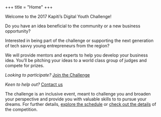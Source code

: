 +++
title = "Home"
+++

Welcome to the 2017 Kapiti’s Digital Youth Challenge!

Do you have an idea beneficial to the community or a new business opportunity?

Interested in being part of the challenge or supporting the next generation of tech savvy young entrepreneurs from the region?

We will provide mentors and experts to help you develop your business idea. You’ll be pitching your ideas to a world class group of judges and compete for prizes.

_Looking to participate?_ [Join the Challenge](http://kapitidigital.org/digital-challenge/submit-application/)

_Keen to help out?_ [Contact us](mailto:youth-challenge@dlf-kapiti.zendesk.com)

The challenge is an inclusive event, meant to challenge you and broaden your perspective and provide you with valuable skills to to pursue your dreams. For further details, [explore the schedule](/schedule) or [check out the details](/about) of the competition.
